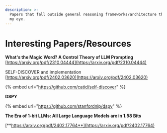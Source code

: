 ```yaml
---
description: >-
  Papers that fall outside general reasoning frameworks/architecture that caught
  my eye.
---
```


# Interesting Papers/Resources

**What's the Magic Word? A Control Theory of LLM Prompting**\
[https://arxiv.org/pdf/2310.04444](https://arxiv.org/pdf/2310.04444) &#x20;

SELF-DISCOVER and implementation\
[https://arxiv.org/pdf/2402.03620](https://arxiv.org/pdf/2402.03620)

{% embed url="https://github.com/catid/self-discover" %}

**DSPY**

{% embed url="https://github.com/stanfordnlp/dspy" %}

**The Era of 1-bit LLMs: All Large Language Models are in 1.58 Bits**

[**https://arxiv.org/pdf/2402.17764**](https://arxiv.org/pdf/2402.17764)

